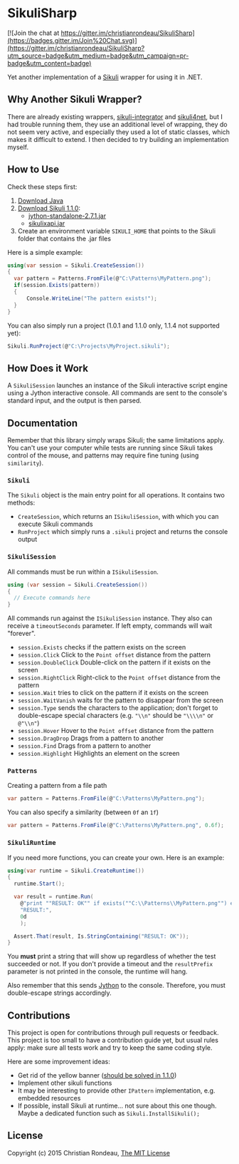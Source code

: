 # SikuliSharp

[![Join the chat at https://gitter.im/christianrondeau/SikuliSharp](https://badges.gitter.im/Join%20Chat.svg)](https://gitter.im/christianrondeau/SikuliSharp?utm_source=badge&utm_medium=badge&utm_campaign=pr-badge&utm_content=badge)

Yet another implementation of a [Sikuli](http://www.sikulix.com/) wrapper for using it in .NET.

## Why Another Sikuli Wrapper?

There are already existing wrappers, [sikuli-integrator](https://code.google.com/p/sikuli-integrator/) and [sikuli4net](http://sourceforge.net/projects/sikuli4net/), but I had trouble running them, they use an additional level of wrapping, they do not seem very active, and especially they used a lot of static classes, which makes it difficult to extend. I then decided to try building an implementation myself.

## How to Use

Check these steps first:

1. [Download Java](http://java.com/en/download/)
2. [Download Sikuli 1.1.0](https://raiman.github.io/SikuliX1/downloads.html):
	* [jython-standalone-2.7.1.jar](https://repo1.maven.org/maven2/org/python/jython-standalone/2.7.1/jython-standalone-2.7.1.jar)  
	* [sikulixapi.jar](https://raiman.github.io/SikuliX1/sikulixapi.jar)  
3. Create an environment variable `SIKULI_HOME` that points to the Sikuli folder that contains the .jar files

Here is a simple example:

```c#
using(var session = Sikuli.CreateSession())
{
  var pattern = Patterns.FromFile(@"C:\Patterns\MyPattern.png"); 
  if(session.Exists(pattern))
  {
  	  Console.WriteLine("The pattern exists!");
  }
}
```

You can also simply run a project (1.0.1 and 1.1.0 only, 1.1.4 not supported yet):

```c#
Sikuli.RunProject(@"C:\Projects\MyProject.sikuli");
```

## How Does it Work

A `SikuliSession` launches an instance of the Sikuli interactive script engine using a Jython interactive console. All commands are sent to the console's standard input, and the output is then parsed.

## Documentation

Remember that this library simply wraps Sikuli; the same limitations apply. You can't use your computer while tests are running since Sikuli takes control of the mouse, and patterns may require fine tuning (using `similarity`).

### `Sikuli`

The `Sikuli` object is the main entry point for all operations. It contains two methods:

* `CreateSession`, which returns an `ISikuliSession`, with which you can execute Sikuli commands
* `RunProject` which simply runs a `.sikuli` project and returns the console output

### `SikuliSession`

All commands must be run within a `ISikuliSession`.

```c#
using (var session = Sikuli.CreateSession())
{
  // Execute commands here
}
```

All commands run against the `ISikuliSession` instance. They also can receive a `timeoutSeconds` parameter. If left empty, commands will wait "forever".

* `session.Exists` checks if the pattern exists on the screen
* `session.Click` Click to the `Point offset` distance from the pattern
* `session.DoubleClick` Double-click on the pattern if it exists on the screen
* `session.RightClick` Right-click to the `Point offset` distance from the pattern
* `session.Wait` tries to click on the pattern if it exists on the screen
* `session.WaitVanish` waits for the pattern to disappear from the screen
* `session.Type` sends the characters to the application; don't forget to double-escape special characters (e.g. `"\\n"` should be `"\\\\n"` or `@"\\n"`)
* `session.Hover` Hover to the `Point offset` distance from the pattern
* `session.DragDrop` Drags from a pattern to another
* `session.Find` Drags from a pattern to another
* `session.Highlight` Highlights an element on the screen

### `Patterns`

Creating a pattern from a file path

```c#
var pattern = Patterns.FromFile(@"C:\Patterns\MyPattern.png"); 
```

You can also specify a similarity (between `0f` an `1f`)

```c#
var pattern = Patterns.FromFile(@"C:\Patterns\MyPattern.png", 0.6f); 
```

### `SikuliRuntime`

If you need more functions, you can create your own. Here is an example:

```c#
using(var runtime = Sikuli.CreateRuntime())
{
  runtime.Start();

  var result = runtime.Run(
    @"print ""RESULT: OK"" if exists(""C:\\Patterns\\MyPattern.png"") else ""RESULT: FAIL""",
    "RESULT:",
    0d
    );

  Assert.That(result, Is.StringContaining("RESULT: OK"));
}
```

You **must** print a string that will show up regardless of whether the test succeeded or not. If you don't provide a timeout and the `resultPrefix` parameter is not printed in the console, the runtime will hang.

Also remember that this sends [Jython](http://www.jython.org/) to the console. Therefore, you must double-escape strings accordingly.

## Contributions

This project is open for contributions through pull requests or feedback. This project is too small to have a contribution guide yet, but usual rules apply: make sure all tests work and try to keep the same coding style.

Here are some improvement ideas:

* Get rid of the yellow banner ([should be solved in 1.1.0](https://bugs.launchpad.net/sikuli/+bug/1221062))
* Implement other sikuli functions
* It may be interesting to provide other `IPattern` implementation, e.g. embedded resources
* If possible, install Sikuli at runtime... not sure about this one though. Maybe a dedicated function such as `Sikuli.InstallSikuli();`

## License

Copyright (c) 2015 Christian Rondeau, [The MIT License](LICENSE.md)
